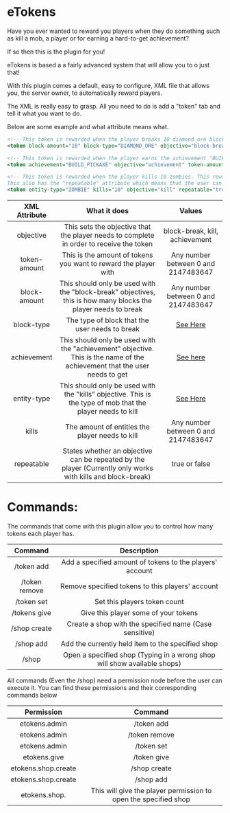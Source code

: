 eTokens
=======

Have you ever wanted to reward you players when they do something such as kill a mob, a player or for earning a hard-to-get achievement?

If so then this is the plugin for you!

eTokens is based a a fairly advanced system that will allow you to o just that!

With this plugin comes a default, easy to configure, XML file that allows you, the server owner, to automatically reward players.

The XML is really easy to grasp. All you need to do is add a "token" tab and tell it what you want to do.

Below are some example and what attribute means what.

```XML
<!-- This token is rewarded when the player breaks 10 diamond_ore blocks, they are given 10 tokens and sent the message -->
<token block-amount="10" block-type="DIAMOND_ORE" objective="block-break" token-amount="10">Well done {PLAYER}, have received {TOKEN-AMOUNT} token(s) for breaking {BLOCK-AMOUNT} {BLOCK-TYPE} block(s)!</token>

<!-- This token is rewarded when the player earns the achievement "BUILD_PICK". They are given 10 tokens -->
<token achievement="BUILD_PICKAXE" objective="achievement" token-amount="10">You have received {TOKEN-AMOUNT} tokens for getting the achievement {ACHIEVEMENT}!</token>

<!-- This token is rewarded when the player kills 10 zombies. This rewards them with 10 tokens. 
This also has the "repeatable" attribute which means that the user can complete this for as many times as they want -->
<token entity-type="ZOMBIE" kills="10" objective="kill" repeatable="true" token-amount="10">You have received {TOKEN-AMOUNT} tokens for killing {KILLS} {ENTITY-TYPE}(s)!</token>
```

| XML Attribute | What it does | Values |
|:-------------:|:------------:|:--:|
| objective | This sets the objective that the player needs to complete in order to receive the token | block-break, kill, achievement |
| token-amount | This is the amount of tokens you want to reward the player with | Any number between 0 and 2147483647|
| block-amount| This should only be used with the "block-break" objectives, this is how many blocks the player needs to break |Any number between 0 and 2147483647|
|block-type|The type of block that the user needs to break| [See Here](http://jd.bukkit.org/rb/apidocs/org/bukkit/Material.html) |
|achievement|This should only be used with the "achievement" objective. This is the name of the achievement that the user needs to get| [See here](http://jd.bukkit.org/rb/apidocs/org/bukkit/Achievement.html)|
|entity-type|This should only be used with the "kills" objective. This is the type of mob that the player needs to kill| [See Here](http://jd.bukkit.org/rb/apidocs/org/bukkit/entity/EntityType.html)||
|kills|The amount of entities the player needs to kill| Any number between 0 and 2147483647|
|repeatable| States whether an objective can be repeated by the player (Currently only works with kills and block-break)| true or false|


Commands:
====
The commands that come with this plugin allow you to control how many tokens each player has.

| Command | Description | 
|:-------------:|:------:| 
|/token add <Player> <Amount> | Add a specified amount of tokens to the players' account | 
|/token remove <Player> <Amount> | Remove specified tokens to this players' account | 
|/token set <Player> <Amount> | Set this players token count |
|/tokens give <Player> <Amount> | Give this player some of your tokens |
|/shop create <Name> | Create a shop with the specified name (Case sensitive)|
|/shop add <ShopName> <Price> | Add the currently held item to the specified shop |
|/shop <ShopName> | Open a specified shop (Typing in a wrong shop will show available shops)|


All commands (Even the /shop) need a permission node before the user can execute it.
You can find these permissions and their corresponding commands below

| Permission | Command | 
|:-------------:|:------:| 
| etokens.admin | /token add | 
| etokens.admin | /token remove | 
| etokens.admin | /token set |
| etokens.give | /token give |
| etokens.shop.create | /shop create|
| etokens.shop.create | /shop add|
| etokens.shop.<ShopName> | This will give the player permission to open the specified shop|
